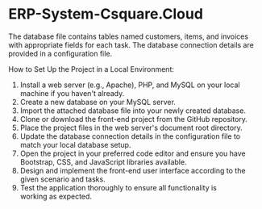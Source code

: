 # ERP-System-Csquare.Cloud
 
The database file contains tables named customers, items, and invoices with appropriate fields for each task.
The database connection details are provided in a configuration file.


How to Set Up the Project in a Local Environment:

1. Install a web server (e.g., Apache), PHP, and MySQL on your local machine if you haven't already.
2. Create a new database on your MySQL server.
3. Import the attached database file into your newly created database.
4. Clone or download the front-end project from the GitHub repository.
5. Place the project files in the web server's document root directory.
6. Update the database connection details in the configuration file to match your local database setup.
7. Open the project in your preferred code editor and ensure you have Bootstrap, CSS, and JavaScript libraries available.
8. Design and implement the front-end user interface according to the given scenario and tasks.
9. Test the application thoroughly to ensure all functionality is working as expected.